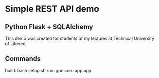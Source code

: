 # Simple REST API demo 
## Python Flask + SQLAlchemy 

This demo was created for students of my lectures at Technical University of Liberec. 

## Commands

build: bash setup.sh
run: gunicorn app:app

